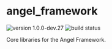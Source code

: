 # angel_framework

![version 1.0.0-dev.27](https://img.shields.io/badge/version-1.0.0--dev.27-red.svg)
![build status](https://travis-ci.org/angel-dart/framework.svg)

Core libraries for the Angel Framework.